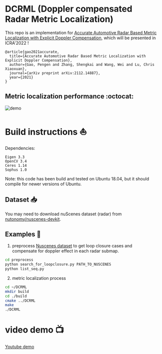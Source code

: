 # DCRML (Doppler compensated Radar Metric Localization)
 This repo is an implementation for [Accurate Automotive Radar Based Metric Localization with Explicit Doppler Compensation](https://arxiv.org/abs/2112.14887), which will be presented in ICRA'2022 !
```
@article{gao2021accurate,
  title={Accurate Automotive Radar Based Metric Localization with Explicit Doppler Compensation},
  author={Gao, Pengen and Zhang, Shengkai and Wang, Wei and Lu, Chris Xiaoxuan},
  journal={arXiv preprint arXiv:2112.14887},
  year={2021}
}
```
## Metric localization performance :octocat:
![demo](demo.gif)


# Build instructions :boat:
Dependencies:
```
Eigen 3.3
OpenCV 3.4
Ceres 1.14
Sophus 1.0
```
Note: this code has been build and tested on Ubuntu 18.04, but it should compile for newer versions of Ubuntu.

## Dataset 📥
You may need to download nuScenes dataset (radar) from [nutonomy/nuscenes-devkit](https://github.com/nutonomy/nuscenes-devkit).

## Examples :taxi:

1. preprocess [Nuscenes dataset](https://www.nuscenes.org/) to get loop closure cases and compensate for doppler effect in each radar submap.
```bash
cd preprocess
python search_for_loopclosure.py PATH_TO_NUSCENES
python list_seq.py
```
2. metric localization process
```bash
cd ~/DCRML
mkdir build
cd ./build
cmake ../DCRML
make
./DCRML
```

# video demo 📺
 [Youtube demo](https://www.youtube.com/watch?v=DUsr0B203ZQ)
